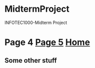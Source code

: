 # MidtermProject
INFOTEC1000-Midterm Project
# Page 4 [Page 5](Page5.md) [Home](README.md)
## Some other stuff
